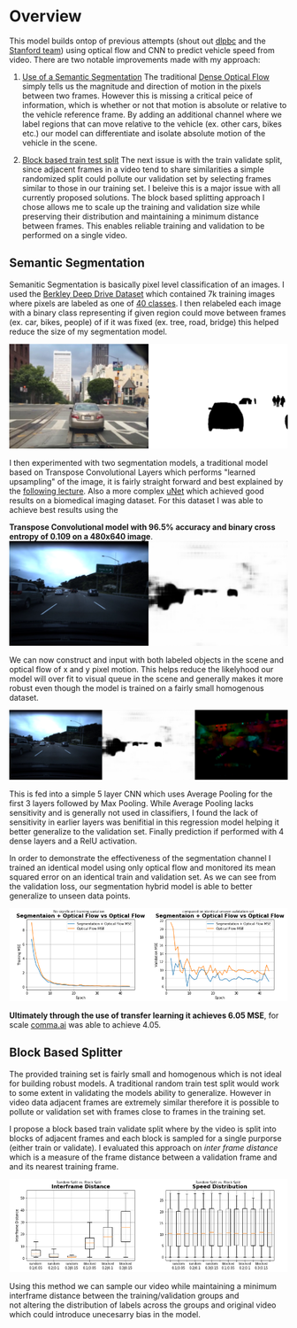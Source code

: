 # Overview

This model builds ontop of previous attempts (shout out [dlpbc](https://github.com/dlpbc/comma.ai-speed-challenge) and the
[Stanford team](http://cs229.stanford.edu/proj2017/final-reports/5244226.pdf)) using optical flow and CNN to predict vehicle speed from video.
There are two notable improvements made with my approach:
 1. [Use of a Semantic Segmentation](#semantic-segmentation) The traditional
[Dense Optical Flow](https://docs.opencv.org/3.4/d7/d8b/tutorial_py_lucas_kanade.html) simply tells us the magnitude and direction of motion
in the pixels between two frames.  However this is missing a critical peice of information, which is whether or not that motion is absolute or
relative to the vehicle reference frame.  By adding an additional channel where we label regions that can move relative to the vehicle (ex. other cars, bikes etc.) our model can differentiate and isolate absolute motion of the vehicle in the scene.

 2. [Block based train test split](#block-based-splitter)
 The next issue is with the train validate split, since adjacent frames in a video tend to share similarities a simple randomized split could
 pollute our validation set by selecting frames similar to those in our training set.  I beleive this is a major issue with all currently
 proposed solutions. The block based splitting approach I chose allows me to scale up the training and validation size while preserving their
 distribution and maintaining a minimum distance between frames. This enables reliable training and validation to be performed on a single video.

## Semantic Segmentation
Semanitic Segmentation is basically pixel level classification of an images. I used the [Berkley Deep Drive Dataset](https://bdd-data.berkeley.edu/) which contained 7k training images where pixels are labeled as one of
[40 classes](https://github.com/NikhilPeri/speedchallenge/blob/master/pipelines/segmentation_preprocess.py#L11-L51). I then relabeled each
image with a binary class representing if given region could move between frames (ex. car, bikes, people) of if it was fixed (ex. tree, road,
bridge) this helped reduce the size of my segmentation model.

![BDD 100k Training Sample](figures/bdd100k_training_sample.png)

I then experimented with two segmentation models, a traditional model based on Transpose Convolutional Layers which performs "learned
upsampling" of the image, it is fairly straight forward and best explained by the [following lecture](https://youtu.be/nDPWywWRIRo?t=1346).
Also a more complex [uNet](https://github.com/zhixuhao/unet) which achieved good results on a biomedical imaging dataset.
For this dataset I was able to achieve best results using the

**Transpose Convolutional model with 96.5% accuracy and binary cross entropy of 0.109 on a 480x640 image**.
![Comma.ai Training Sample](figures/comma_ai_training_segment.png)

We can now construct and input with both labeled objects in the scene and optical flow of x and y pixel motion. This helps reduce the
likelyhood our model will over fit to visual queue in the scene and generally makes it more robust even though the model is trained on
a fairly small homogenous dataset.

![Model Input](figures/hybrid_model_input.png)

This is fed into a simple 5 layer CNN which uses Average Pooling for the first 3 layers followed by Max Pooling.  While Average Pooling lacks
sensitivity and is generally not used in classifiers, I found the lack of sensitivity in earlier layers was benifitial in this regression model
helping it better generalize to the validation set. Finally prediction if performed with 4 dense layers and a RelU activation.

In order to demonstrate the effectiveness of the segmentation channel I trained an identical
model using only optical flow and monitored its mean squared error on an identical train and validation set.
As we can see from the validation loss, our segmentation hybrid model is able to better generalize to unseen data points.

![Model Comparison](figures/model_comarison.png)

**Ultimately through the use of transfer learning it achieves 6.05 MSE**, for
scale [comma.ai](https://twitter.com/comma_ai/status/913196051292499968?lang=en) was able to achieve 4.05.


## Block Based Splitter
The provided training set is fairly small and homogenous which is not ideal for building robust models. A traditional random train test split
would work to some extent in validating the models ability to generalize.  However in video data adjacent frames are extremely similar
therefore it is possible to pollute or validation set with frames close to frames in the training set.

I propose a block based train validate split where by the video is split into blocks of adjacent frames and each block is sampled for a single
purporse (either train or validate).  I evaluated this approach on *inter frame distance* which is a measure of the frame distance between a
validation frame and and its nearest training frame.

![Block Based Splitting](figures/block_based_split.png)

Using this method we can sample our video while maintaining a minimum interframe distance between the training/validation groups and  
not altering the distribution of labels across the groups and original video which could introduce unecesarry bias in the model.
